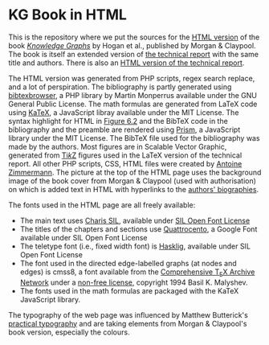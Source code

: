 # KG Book in HTML

This is the repository where we put the sources for the [HTML version](https://kgbook.org/) of the book [*Knowledge Graphs*](https://www.morganclaypool.com/doi/abs/10.2200/S01125ED1V01Y202109DSK022) by Hogan et al., published by Morgan & Claypool.
The book is itself an extended version of [the technical report](https://arxiv.org/abs/2003.02320) with the same title and authors.
There is also an [HTML version of the technical report](https://www.emse.fr/~zimmermann/KG).

The HTML version was generated from PHP scripts, regex search replace, and a lot of perspiration. The bibliography is partly generated using [bibtexbrowser](https://www.monperrus.net/martin/bibtexbrowser/), a PHP library by Martin Monperrus available under the GNU General Public License. The math formulas are generated from LaTeX code using [KaTeX](https://katex.org/), a JavaScript libray available under the MIT License. The syntax highlight for HTML in [Figure&nbsp;6.2](https://kgbook.org/#fig-html) and the BibTeX code in the bibliography and the preamble are rendered using [Prism](https://prismjs.com/), a JavaScript library under the MIT License. The BibTeX file used for the bibliography was made by the authors. Most figures are in Scalable Vector Graphic, generated from [Ti*k*Z](https://pgf-tikz.github.io/) figures used in the LaTeX version of the technical report. All other PHP scripts, CSS, HTML files were created by [Antoine Zimmermann](https://w3id.org/people/az/cv). The picture at the top of the HTML page uses the background image of the book cover from Morgan & Claypool (used with authorisation) on which is added text in HTML with hyperlinks to the [authors' biographies](https://kgbook.org/#sec-bio).

The fonts used in the HTML page are all freely available:
* The main text uses [Charis SIL](https://software.sil.org/charis/), available under [SIL Open Font License](https://scripts.sil.org/cms/scripts/page.php?site_id=nrsi&id=OFL)
* The titles of the chapters and sections use [Quattrocento](https://fonts.google.com/specimen/Quattrocento), a Google Font available under SIL Open Font License
* The teletype font (i.e., fixed width font) is [Hasklig](https://github.com/i-tu/Hasklig), available under SIL Open Font License
* The font used in the directed edge-labelled graphs (at nodes and edges) is cmss8, a font available from the [Comprehensive T<sub>E</sub>X Archive Network](https://www.ctan.org/) under a [non-free license](https://www.ctan.org/license/other-nonfree), copyright 1994 Basil K. Malyshev.
* The fonts used in the math formulas are packaged with the KaTeX JavaScript library.

The typography of the web page was influenced by Matthew Butterick's [practical typography](https://practicaltypography.com/) and are taking elements from Morgan & Claypool's book version, especially the colours.
